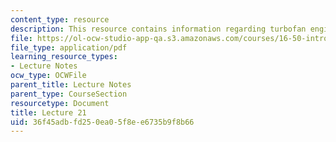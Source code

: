 ```yaml
---
content_type: resource
description: This resource contains information regarding turbofan engines.
file: https://ol-ocw-studio-app-qa.s3.amazonaws.com/courses/16-50-introduction-to-propulsion-systems-spring-2012/36f45adbfd250ea05f8ee6735b9f8b66_MIT16_50S12_lec21.pdf
file_type: application/pdf
learning_resource_types:
- Lecture Notes
ocw_type: OCWFile
parent_title: Lecture Notes
parent_type: CourseSection
resourcetype: Document
title: Lecture 21
uid: 36f45adb-fd25-0ea0-5f8e-e6735b9f8b66
---
```


